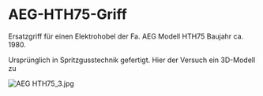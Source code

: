 ﻿# AEG-HTH75-Griff

Ersatzgriff für einen Elektrohobel der Fa. AEG Modell HTH75 Baujahr ca. 1980.

Ursprünglich in Spritzgusstechnik gefertigt. Hier der Versuch ein 3D-Modell zu 

<div class="image">
<span class="border-wrap">
<img src="/minirevollo/AEG-HTH75-Griff/blob/master/AEG%20HTH75_3.jpg?raw=true" alt="AEG HTH75_3.jpg">
</span>
</div>